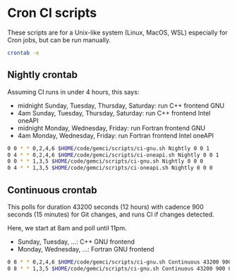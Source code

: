 # Cron CI scripts

These scripts are for a Unix-like system (Linux, MacOS, WSL) especially for Cron jobs, but can be run manually.

```sh
crontab -e
```

## Nightly crontab

Assuming CI runs in under 4 hours, this says:

* midnight Sunday, Tuesday, Thursday, Saturday: run C++ frontend GNU
* 4am Sunday, Tuesday, Thursday, Saturday: run C++ frontend Intel oneAPI
* midnight Monday, Wednesday, Friday: run Fortran frontend GNU
* 4am Monday, Wednesday, Friday: run Fortran frontend Intel oneAPI

```sh
0 0 * * 0,2,4,6 $HOME/code/gemci/scripts/ci-gnu.sh Nightly 0 0 1
0 4 * * 0,2,4,6 $HOME/code/gemci/scripts/ci-oneapi.sh Nightly 0 0 1
0 0 * * 1,3,5 $HOME/code/gemci/scripts/ci-gnu.sh Nightly 0 0 0
0 4 * * 1,3,5 $HOME/code/gemci/scripts/ci-oneapi.sh Nightly 0 0 0
```

## Continuous crontab

This polls for duration 43200 seconds (12 hours) with cadence 900 seconds (15 minutes) for Git changes, and runs CI if changes detected.

Here, we start at 8am and poll until 11pm.

* Sunday, Tuesday, ...: C++ GNU frontend
* Monday, Wednesday, ...: Fortran GNU frontend

```sh
0 8 * * 0,2,4,6 $HOME/code/gemci/scripts/ci-gnu.sh Continuous 43200 900 1
0 8 * * 1,3,5 $HOME/code/gemci/scripts/ci-gnu.sh Continuous 43200 900 0
```
